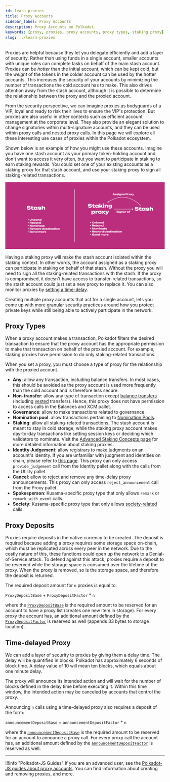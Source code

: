 ```yaml
---
id: learn-proxies
title: Proxy Accounts
sidebar_label: Proxy Accounts
description: Proxy Accounts on Polkadot.
keywords: [proxy, proxies, proxy accounts, proxy types, staking proxy]
slug: ../learn-proxies
---
```


Proxies are helpful because they let you delegate efficiently and add a layer of security. Rather
than using funds in a single account, smaller accounts with unique roles can complete tasks on
behalf of the main stash account. Proxies can be _hotter_ than the initial account, which can be
kept cold, but the _weight_ of the tokens in the colder account can be used by the hotter accounts.
This increases the security of your accounts by minimizing the number of transactions the cold
account has to make. This also drives attention away from the stash account, although it is possible
to determine the relationship between the proxy and the proxied account.

From the security perspective, we can imagine proxies as bodyguards of a VIP, loyal and ready to
risk their lives to ensure the VIP's protection. But proxies are also useful in other contexts such
as efficient account management at the corporate level. They also provide an elegant solution to
change signatories within multi-signature accounts, and they can be used within proxy calls and
nested proxy calls. In this page we will explore all these interesting use cases of proxies within
the Polkadot ecosystem.

Shown below is an example of how you might use these accounts. Imagine you have one stash account as
your primary token-holding account and don't want to access it very often, but you want to
participate in staking to earn staking rewards. You could set one of your existing accounts as a
staking proxy for that stash account, and use your staking proxy to sign all staking-related
transactions.

![proxies](../assets/stash-vs-stash-and-staking-proxy.png)

Having a staking proxy will make the stash account isolated within the staking context. In other
words, the account assigned as a staking proxy can participate in staking on behalf of that stash.
Without the proxy you will need to sign all the staking-related transactions with the stash. If the
proxy is compromised, it doesn't have access to transfer-related transactions, so the stash account
could just set a new proxy to replace it. You can also monitor proxies by
[setting a time-delay](#time-delayed-proxy).

Creating multiple proxy accounts that act for a single account, lets you come up with more granular
security practices around how you protect private keys while still being able to actively
participate in the network.

## Proxy Types

When a proxy account makes a transaction, Polkadot filters the desired transaction to ensure that
the proxy account has the appropriate permission to make that transaction on behalf of the proxied
account. For example, staking proxies have permission to do only staking-related transactions.

When you set a proxy, you must choose a type of proxy for the relationship with the proxied account.

- **Any**: allow any transaction, including balance transfers. In most cases, this should be avoided
  as the proxy account is used more frequently than the cold account and is therefore less secure.
- **Non-transfer**: allow any type of transaction except
  [balance transfers](./learn-transactions.md#balance-transfers) (including
  [vested](./learn-transactions.md#vested-transfers) transfers). Hence, this proxy does not have
  permission to access calls in the Balances and XCM pallet.
- **Governance**: allow to make transactions related to governance.
- **Nomination pool**: allow transactions pertaining to
  [Nomination Pools](./learn-nomination-pools.md).
- **Staking**: allow all staking-related transactions. The stash account is meant to stay in cold
  storage, while the staking proxy account makes day-to-day transactions like setting session keys
  or deciding which validators to nominate. Visit the
  [Advanced Staking Concepts page](./learn-staking-advanced.md#staking-proxies) for more detailed
  information about staking proxies.
- **Identity Judgement**: allow registrars to make judgments on an account's identity. If you are
  unfamiliar with judgment and identities on chain, please refer to
  [this page](learn-identity.md#judgements). This proxy can only access `provide_judgement` call
  from the Identity pallet along with the calls from the Utility pallet.
- **Cancel**: allow to reject and remove any time-delay proxy announcements. This proxy can only
  access `reject_announcement` call from the Proxy pallet.
- **Spokesperson**: Kusama-specific proxy type that only allows `remark` or `remark_with_event`
  calls.
- **Society**: Kusama-specific proxy type that only allows
  [society-related](../maintain/kusama/maintain-guides-society-kusama.md) calls.

## Proxy Deposits

Proxies require deposits in the native currency to be created. The deposit is required because
adding a proxy requires some storage space on-chain, which must be replicated across every peer in
the network. Due to the costly nature of this, these functions could open up the network to a
Denial-of-Service attack. To defend against this attack, proxies require a deposit to be reserved
while the storage space is consumed over the lifetime of the proxy. When the proxy is removed, so is
the storage space, and therefore the deposit is returned.

The required deposit amount for `n` proxies is equal to:

`ProxyDepositBase` + `ProxyDepositFactor` \* `n`

where the [`ProxyDepositBase`](../general/chain-state-values.md) is the required
amount to be reserved for an account to have a proxy list (creates one new item in storage). For
every proxy the account has, an additional amount defined by the
[`ProxyDepositFactor`](../general/chain-state-values.md) is reserved as well (appends
33 bytes to storage location).

## Time-delayed Proxy

We can add a layer of security to proxies by giving them a delay time. The delay will be quantified
in blocks. Polkadot has approximately 6 seconds of block time. A delay value of 10 will mean ten
blocks, which equals about one minute delay.

The proxy will announce its intended action and will wait for the number of blocks defined in the
delay time before executing it. Within this time window, the intended action may be canceled by
accounts that control the proxy.

Announcing `n` calls using a time-delayed proxy also requires a deposit of the form:

`announcementDepositBase` + `announcementDepositFactor` \* `n`

where the [`announcementDepositBase`](../general/chain-state-values.md) is the
required amount to be reserved for an account to announce a proxy call. For every proxy call the
account has, an additional amount defined by the
[`announcementDepositFactor`](../general/chain-state-values.md) is reserved as well.

---

!!!info "Polkadot-JS Guides"
    If you are an advanced user, see the [Polkadot-JS guides about proxy accounts](./learn-guides-accounts-proxy.md). You can find information about creating and removing proxies, and more.
